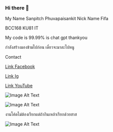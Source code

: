 ### Hi there 👋

My Name
Sanpitch Phuvapaisankit
Nick Name
Fifa

BCC168 
KU81 IT

My code is 99.99% is chat gpt thankyou 

กำลังสร้างมองข้ามไปก่อน เดี๋ยวจะมาละไปหนู

Contact 

[Link Facebook](https://www.facebook.com/fifa.rock.90)

[Link Ig](https://www.instagram.com/mooyoungbongkancha/?hl=id)

[Link YouTube](https://www.youtube.com/channel/UC3RbjgmcO_N-HTSRU2cP8Uw)


![Image Alt Text](https://media.discordapp.net/attachments/842482011079442514/923280943446364221/217713062_178277060997881_1213433790794485199_n.jpg?ex=658c6ce2&is=6579f7e2&hm=1c9c9c7626f18f6985ae6f3c618da9265cce646ada70114ab04e1d0f0e0111a6&=&format=webp&width=468&height=468)



![Image Alt Text](https://media.discordapp.net/attachments/842482011079442514/856839931568455680/unnamed.jpg?ex=658aa7df&is=657832df&hm=ab396f31be8f983aecd87acc1b8c8bfbcffc19f70ad7531b45bcb92b80d3210e&=&format=webp)

งานโค้ตไม่ต้องเรียกแต่ถ้ากินเหล้าเรียกด้วยสาส

![Image Alt Text](https://media.discordapp.net/attachments/842482011079442514/842492168374976603/1414903880-1397761219-o.jpg?ex=658dd479&is=657b5f79&hm=cd7835fd7c2c59f79c12ddae58d01c9b46f4baa4c69a6aa6bdd7c1225a6fe3dd&=&format=webp)

